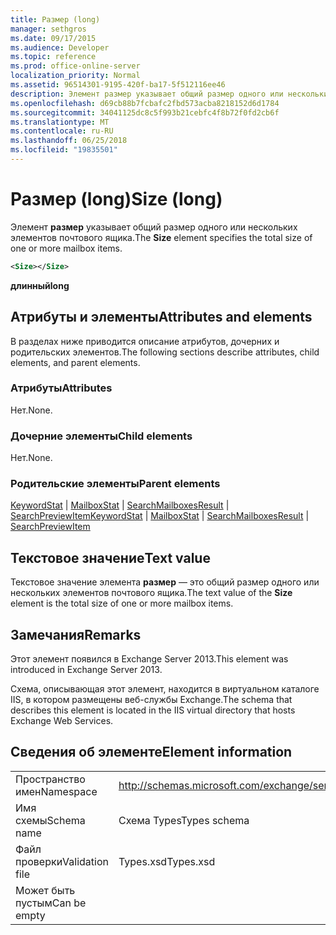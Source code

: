 ```yaml
---
title: Размер (long)
manager: sethgros
ms.date: 09/17/2015
ms.audience: Developer
ms.topic: reference
ms.prod: office-online-server
localization_priority: Normal
ms.assetid: 96514301-9195-420f-ba17-5f512116ee46
description: Элемент размер указывает общий размер одного или нескольких элементов почтового ящика.
ms.openlocfilehash: d69cb88b7fcbafc2fbd573acba8218152d6d1784
ms.sourcegitcommit: 34041125dc8c5f993b21cebfc4f8b72f0fd2cb6f
ms.translationtype: MT
ms.contentlocale: ru-RU
ms.lasthandoff: 06/25/2018
ms.locfileid: "19835501"
---
```

# <a name="size-long"></a><span data-ttu-id="13b5c-103">Размер (long)</span><span class="sxs-lookup"><span data-stu-id="13b5c-103">Size (long)</span></span>

<span data-ttu-id="13b5c-104">Элемент **размер** указывает общий размер одного или нескольких элементов почтового ящика.</span><span class="sxs-lookup"><span data-stu-id="13b5c-104">The **Size** element specifies the total size of one or more mailbox items.</span></span> 
  
```XML
<Size></Size>
```

 <span data-ttu-id="13b5c-105">**длинный**</span><span class="sxs-lookup"><span data-stu-id="13b5c-105">**long**</span></span>
## <a name="attributes-and-elements"></a><span data-ttu-id="13b5c-106">Атрибуты и элементы</span><span class="sxs-lookup"><span data-stu-id="13b5c-106">Attributes and elements</span></span>

<span data-ttu-id="13b5c-107">В разделах ниже приводится описание атрибутов, дочерних и родительских элементов.</span><span class="sxs-lookup"><span data-stu-id="13b5c-107">The following sections describe attributes, child elements, and parent elements.</span></span>
  
### <a name="attributes"></a><span data-ttu-id="13b5c-108">Атрибуты</span><span class="sxs-lookup"><span data-stu-id="13b5c-108">Attributes</span></span>

<span data-ttu-id="13b5c-109">Нет.</span><span class="sxs-lookup"><span data-stu-id="13b5c-109">None.</span></span>
  
### <a name="child-elements"></a><span data-ttu-id="13b5c-110">Дочерние элементы</span><span class="sxs-lookup"><span data-stu-id="13b5c-110">Child elements</span></span>

<span data-ttu-id="13b5c-111">Нет.</span><span class="sxs-lookup"><span data-stu-id="13b5c-111">None.</span></span>
  
### <a name="parent-elements"></a><span data-ttu-id="13b5c-112">Родительские элементы</span><span class="sxs-lookup"><span data-stu-id="13b5c-112">Parent elements</span></span>

<span data-ttu-id="13b5c-113">[KeywordStat](keywordstat.md) | [MailboxStat](mailboxstat.md) | [SearchMailboxesResult](searchmailboxesresult.md) | [SearchPreviewItem](searchpreviewitem.md)</span><span class="sxs-lookup"><span data-stu-id="13b5c-113">[KeywordStat](keywordstat.md) | [MailboxStat](mailboxstat.md) | [SearchMailboxesResult](searchmailboxesresult.md) | [SearchPreviewItem](searchpreviewitem.md)</span></span>
  
## <a name="text-value"></a><span data-ttu-id="13b5c-114">Текстовое значение</span><span class="sxs-lookup"><span data-stu-id="13b5c-114">Text value</span></span>

<span data-ttu-id="13b5c-115">Текстовое значение элемента **размер** — это общий размер одного или нескольких элементов почтового ящика.</span><span class="sxs-lookup"><span data-stu-id="13b5c-115">The text value of the **Size** element is the total size of one or more mailbox items.</span></span> 
  
## <a name="remarks"></a><span data-ttu-id="13b5c-116">Замечания</span><span class="sxs-lookup"><span data-stu-id="13b5c-116">Remarks</span></span>

<span data-ttu-id="13b5c-117">Этот элемент появился в Exchange Server 2013.</span><span class="sxs-lookup"><span data-stu-id="13b5c-117">This element was introduced in Exchange Server 2013.</span></span>
  
<span data-ttu-id="13b5c-118">Схема, описывающая этот элемент, находится в виртуальном каталоге IIS, в котором размещены веб-службы Exchange.</span><span class="sxs-lookup"><span data-stu-id="13b5c-118">The schema that describes this element is located in the IIS virtual directory that hosts Exchange Web Services.</span></span>
  
## <a name="element-information"></a><span data-ttu-id="13b5c-119">Сведения об элементе</span><span class="sxs-lookup"><span data-stu-id="13b5c-119">Element information</span></span>

|||
|:-----|:-----|
|<span data-ttu-id="13b5c-120">Пространство имен</span><span class="sxs-lookup"><span data-stu-id="13b5c-120">Namespace</span></span>  <br/> |http://schemas.microsoft.com/exchange/services/2006/types  <br/> |
|<span data-ttu-id="13b5c-121">Имя схемы</span><span class="sxs-lookup"><span data-stu-id="13b5c-121">Schema name</span></span>  <br/> |<span data-ttu-id="13b5c-122">Схема Types</span><span class="sxs-lookup"><span data-stu-id="13b5c-122">Types schema</span></span>  <br/> |
|<span data-ttu-id="13b5c-123">Файл проверки</span><span class="sxs-lookup"><span data-stu-id="13b5c-123">Validation file</span></span>  <br/> |<span data-ttu-id="13b5c-124">Types.xsd</span><span class="sxs-lookup"><span data-stu-id="13b5c-124">Types.xsd</span></span>  <br/> |
|<span data-ttu-id="13b5c-125">Может быть пустым</span><span class="sxs-lookup"><span data-stu-id="13b5c-125">Can be empty</span></span>  <br/> ||
   


